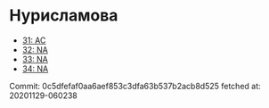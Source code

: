 # Нурисламова
- [31: AC](31.md)
- [32: NA](32.md)
- [33: NA](33.md)
- [34: NA](34.md)

Commit: 0c5dfefaf0aa6aef853c3dfa63b537b2acb8d525
 fetched at: 20201129-060238
